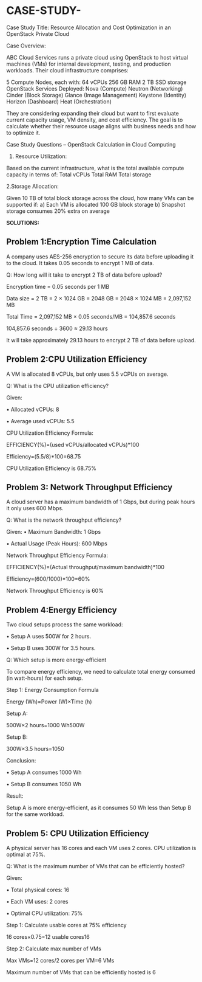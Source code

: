 # CASE-STUDY-

Case Study Title: Resource Allocation and Cost Optimization in an OpenStack Private Cloud

Case Overview:

ABC Cloud Services runs a private cloud using OpenStack to host virtual machines (VMs) for internal development, testing, and production workloads. Their cloud infrastructure comprises:

5 Compute Nodes, each with:
64 vCPUs
256 GB RAM
2 TB SSD storage
OpenStack Services Deployed:
Nova (Compute)
Neutron (Networking)
Cinder (Block Storage)
Glance (Image Management)
Keystone (Identity)
Horizon (Dashboard)
Heat (Orchestration)

They are considering expanding their cloud but want to first evaluate current capacity usage, VM density, and cost efficiency. The goal is to calculate whether their resource usage aligns with business needs and how to optimize it.

Case Study Questions – OpenStack Calculation in Cloud Computing

1. Resource Utilization:

Based on the current infrastructure, what is the total available compute capacity in terms of:
Total vCPUs
Total RAM
Total storage

2.Storage Allocation:

Given 10 TB of total block storage across the cloud, how many VMs can be supported if:
a) Each VM is allocated 100 GB block storage
b) Snapshot storage consumes 20% extra on average

**SOLUTIONS:**

## Problem 1:Encryption Time Calculation
A company uses AES-256 encryption to secure its data before uploading it to the cloud. It takes 0.05 seconds to encrypt 1 MB of data.

Q: How long will it take to encrypt 2 TB of data before upload?

Encryption time = 0.05 seconds per 1 MB

 Data size = 2 TB = 2 × 1024 GB = 2048 GB = 2048 × 1024 MB = 2,097,152 MB
 
Total Time = 2,097,152 MB × 0.05 seconds/MB
           = 104,857.6 seconds
           
104,857.6 seconds ÷ 3600 ≈ 29.13 hours

It will take approximately 29.13 hours to encrypt 2 TB of data before upload.


## Problem 2:CPU Utilization Efficiency
A VM is allocated 8 vCPUs, but only uses 5.5 vCPUs on average.

Q: What is the CPU utilization efficiency?

Given:

•	Allocated vCPUs: 8

•	Average used vCPUs: 5.5

CPU Utilization Efficiency Formula:

EFFICIENCY(%)=(used vCPUs/allocated vCPUs)*100

Efficiency=(5.5/8)*100=68.75

CPU Utilization Efficiency is 68.75%


## Problem 3: Network Throughput Efficiency

A cloud server has a maximum bandwidth of 1 Gbps, but during peak hours it only uses 600 Mbps.

Q: What is the network throughput efficiency?

Given:
•	Maximum Bandwidth: 1 Gbps

•	Actual Usage (Peak Hours): 600 Mbps

Network Throughput Efficiency Formula:

EFFICIENCY(%)=(Actual throughput/maximum bandwidth)*100

Efficiency=(600/1000)*100=60%

Network Throughput Efficiency is 60%

 ## Problem 4:Energy Efficiency
Two cloud setups process the same workload:

•	Setup A uses 500W for 2 hours.

•	Setup B uses 300W for 3.5 hours.

Q: Which setup is more energy-efficient

To compare energy efficiency, we need to calculate total energy consumed (in watt-hours) for each setup.

 Step 1: Energy Consumption Formula
 
Energy (Wh)=Power (W)×Time (h) 

Setup A:

500W×2 hours=1000 Wh500W 

Setup B:

300W×3.5 hours=1050 

 Conclusion:
 
•	Setup A consumes 1000 Wh

•	Setup B consumes 1050 Wh

Result:

 Setup A is more energy-efficient, as it consumes 50 Wh less than Setup B for the same workload.
 
## Problem 5: CPU Utilization Efficiency
A physical server has 16 cores and each VM uses 2 cores. CPU utilization is optimal at 75%.

Q: What is the maximum number of VMs that can be efficiently hosted?

 Given:
 
•	Total physical cores: 16

•	Each VM uses: 2 cores

•	Optimal CPU utilization: 75%

 Step 1: Calculate usable cores at 75% efficiency
 
16 cores×0.75=12 usable cores16 

 Step 2: Calculate max number of VMs
 
Max VMs=12 cores/2 cores per VM=6 VMs 

 Maximum number of VMs that can be efficiently hosted is 6






